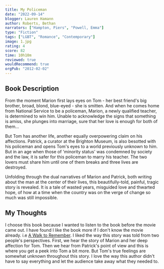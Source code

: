 ```yaml
---
title: My Policeman
date: "2022-09-14"
blogger: Lauren Hamann
author: Roberts, Bethan
narrators: ["Hampton, Piers", "Powell, Emma"]
type: "Fiction"
tags: ["LGBT", "Romance", "Contemporary"]
image: 1.jpg
rating: 4
score: 82
time: 10h10m
reviewed: true
wouldRecommend: true
orgPub: "2012-02-02"
---
```


## Book Description

From the moment Marion first lays eyes on Tom - her best friend's big brother, broad, blond, blue-eyed - she is smitten. And when he comes home from National Service to be a policeman, Marion, a newly qualified teacher, is determined to win him. Unable to acknowledge the signs that something is amiss, she plunges into marriage, sure that her love is enough for both of them...

But Tom has another life, another equally overpowering claim on his affections. Patrick, a curator at the Brighton Museum, is also besotted with his policeman and opens Tom's eyes to a world previously unknown to him. But in an age when those of 'minority status' was condemned by society and the law, it is safer for this policeman to marry his teacher. The two lovers must share him until one of them breaks and three lives are destroyed.

Unfolding through the dual narratives of Marion and Patrick, both writing about the man at the center of their lives, this beautifully-told, painful, tragic story is revealed. It is a tale of wasted years, misguided love and thwarted hope, of how at a time when the country was on the verge of change so much was still impossible.

## My Thoughts

I choose this book because I wanted to listen to the book before the movie came out. I have found I like the book more if I don't know the movie already. i.e [A Walk to Remember](../A%20Walk%20to%20Remember/index.md).
I liked the way this story was told from two people's perspectives. First, we hear the story of Marion and her deep affection for Tom. Then we hear from Patrick's point of view and this is where you get a peek into Tom a bit more. But Tom's true feelings are somewhat unknown throughout this story. I love the way this author didn't have to say everything and let the audience take away what they needed to.
